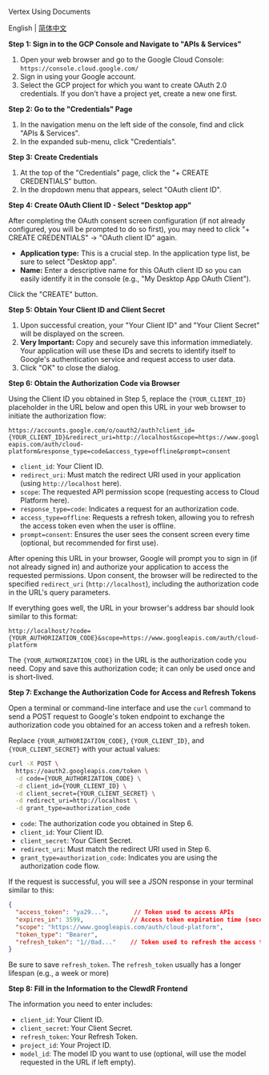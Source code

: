 Vertex Using Documents

English | [简体中文](./vertex_zh.md)

**Step 1: Sign in to the GCP Console and Navigate to "APIs & Services"**

1. Open your web browser and go to the Google Cloud Console: `https://console.cloud.google.com/`
2. Sign in using your Google account.
3. Select the GCP project for which you want to create OAuth 2.0 credentials. If you don't have a project yet, create a new one first.

**Step 2: Go to the "Credentials" Page**

1. In the navigation menu on the left side of the console, find and click "APIs & Services".
2. In the expanded sub-menu, click "Credentials".

**Step 3: Create Credentials**

1. At the top of the "Credentials" page, click the "+ CREATE CREDENTIALS" button.
2. In the dropdown menu that appears, select "OAuth client ID".

**Step 4: Create OAuth Client ID - Select "Desktop app"**

After completing the OAuth consent screen configuration (if not already configured, you will be prompted to do so first), you may need to click "+ CREATE CREDENTIALS" -> "OAuth client ID" again.

* **Application type:** This is a crucial step. In the application type list, be sure to select "Desktop app".
* **Name:** Enter a descriptive name for this OAuth client ID so you can easily identify it in the console (e.g., "My Desktop App OAuth Client").

Click the "CREATE" button.

**Step 5: Obtain Your Client ID and Client Secret**

1. Upon successful creation, your "Your Client ID" and "Your Client Secret" will be displayed on the screen.
2. **Very Important:** Copy and securely save this information immediately. Your application will use these IDs and secrets to identify itself to Google's authentication service and request access to user data.
3. Click "OK" to close the dialog.

**Step 6: Obtain the Authorization Code via Browser**

Using the Client ID you obtained in Step 5, replace the `{YOUR_CLIENT_ID}` placeholder in the URL below and open this URL in your web browser to initiate the authorization flow:

`https://accounts.google.com/o/oauth2/auth?client_id={YOUR_CLIENT_ID}&redirect_uri=http://localhost&scope=https://www.googleapis.com/auth/cloud-platform&response_type=code&access_type=offline&prompt=consent`

* `client_id`: Your Client ID.
* `redirect_uri`: Must match the redirect URI used in your application (using `http://localhost` here).
* `scope`: The requested API permission scope (requesting access to Cloud Platform here).
* `response_type=code`: Indicates a request for an authorization code.
* `access_type=offline`: Requests a refresh token, allowing you to refresh the access token even when the user is offline.
* `prompt=consent`: Ensures the user sees the consent screen every time (optional, but recommended for first use).

After opening this URL in your browser, Google will prompt you to sign in (if not already signed in) and authorize your application to access the requested permissions. Upon consent, the browser will be redirected to the specified `redirect_uri` (`http://localhost`), including the authorization code in the URL's query parameters.

If everything goes well, the URL in your browser's address bar should look similar to this format:

`http://localhost/?code={YOUR_AUTHORIZATION_CODE}&scope=https://www.googleapis.com/auth/cloud-platform`

The `{YOUR_AUTHORIZATION_CODE}` in the URL is the authorization code you need. Copy and save this authorization code; it can only be used once and is short-lived.

**Step 7: Exchange the Authorization Code for Access and Refresh Tokens**

Open a terminal or command-line interface and use the `curl` command to send a POST request to Google's token endpoint to exchange the authorization code you obtained for an access token and a refresh token.

Replace `{YOUR_AUTHORIZATION_CODE}`, `{YOUR_CLIENT_ID}`, and `{YOUR_CLIENT_SECRET}` with your actual values:

```bash
curl -X POST \
  https://oauth2.googleapis.com/token \
  -d code={YOUR_AUTHORIZATION_CODE} \
  -d client_id={YOUR_CLIENT_ID} \
  -d client_secret={YOUR_CLIENT_SECRET} \
  -d redirect_uri=http://localhost \
  -d grant_type=authorization_code
```

* `code`: The authorization code you obtained in Step 6.
* `client_id`: Your Client ID.
* `client_secret`: Your Client Secret.
* `redirect_uri`: Must match the redirect URI used in Step 6.
* `grant_type=authorization_code`: Indicates you are using the authorization code flow.

If the request is successful, you will see a JSON response in your terminal similar to this:

```json
{
  "access_token": "ya29...",       // Token used to access APIs
  "expires_in": 3599,             // Access token expiration time (seconds)
  "scope": "https://www.googleapis.com/auth/cloud-platform",
  "token_type": "Bearer",
  "refresh_token": "1//0ad..."    // Token used to refresh the access token
}
```

Be sure to save `refresh_token`. The `refresh_token` usually has a longer lifespan (e.g., a week or more)

**Step 8: Fill in the Information to the ClewdR Frontend**

The information you need to enter includes:

* `client_id`: Your Client ID.
* `client_secret`: Your Client Secret.
* `refresh_token`: Your Refresh Token.
* `project_id`: Your Project ID.
* `model_id`: The model ID you want to use (optional, will use the model requested in the URL if left empty).

